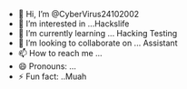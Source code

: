 - 👋 Hi, I’m @CyberVirus24102002
- 👀 I’m interested in ...Hackslife
- 🌱 I’m currently learning ... Hacking Testing 
- 💞️ I’m looking to collaborate on ... Assistant 
- 📫 How to reach me ...
- 😄 Pronouns: ...
- ⚡ Fun fact: ..Muah

<!---
CyberVirus24102002/CyberVirus24102002 is a ✨ special ✨ repository because its `README.md` (this file) appears on your GitHub profile.
You can click the Preview link to take a look at your changes.
--->
